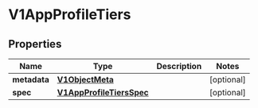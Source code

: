 # V1AppProfileTiers

## Properties
Name | Type | Description | Notes
------------ | ------------- | ------------- | -------------
**metadata** | [**V1ObjectMeta**](V1ObjectMeta.md) |  |  [optional]
**spec** | [**V1AppProfileTiersSpec**](V1AppProfileTiersSpec.md) |  |  [optional]
